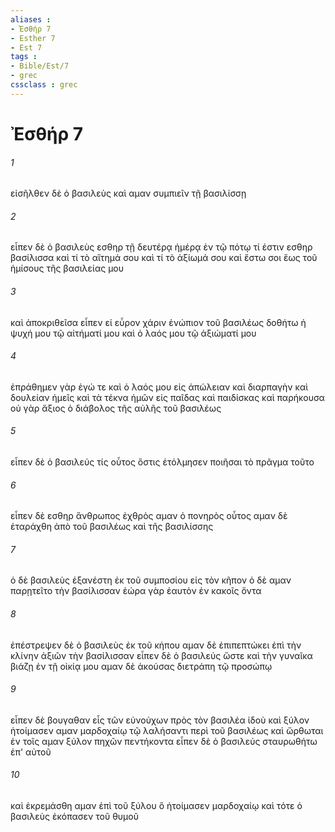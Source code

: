 ```yaml
---
aliases : 
- Ἐσθήρ 7
- Esther 7
- Est 7
tags : 
- Bible/Est/7
- grec
cssclass : grec
---
```


# Ἐσθήρ 7

###### 1
εἰσῆλθεν δὲ ὁ βασιλεὺς καὶ αμαν συμπιεῖν τῇ βασιλίσσῃ
###### 2
εἶπεν δὲ ὁ βασιλεὺς εσθηρ τῇ δευτέρᾳ ἡμέρᾳ ἐν τῷ πότῳ τί ἐστιν εσθηρ βασίλισσα καὶ τί τὸ αἴτημά σου καὶ τί τὸ ἀξίωμά σου καὶ ἔστω σοι ἕως τοῦ ἡμίσους τῆς βασιλείας μου
###### 3
καὶ ἀποκριθεῖσα εἶπεν εἰ εὗρον χάριν ἐνώπιον τοῦ βασιλέως δοθήτω ἡ ψυχή μου τῷ αἰτήματί μου καὶ ὁ λαός μου τῷ ἀξιώματί μου
###### 4
ἐπράθημεν γὰρ ἐγώ τε καὶ ὁ λαός μου εἰς ἀπώλειαν καὶ διαρπαγὴν καὶ δουλείαν ἡμεῖς καὶ τὰ τέκνα ἡμῶν εἰς παῖδας καὶ παιδίσκας καὶ παρήκουσα οὐ γὰρ ἄξιος ὁ διάβολος τῆς αὐλῆς τοῦ βασιλέως
###### 5
εἶπεν δὲ ὁ βασιλεύς τίς οὗτος ὅστις ἐτόλμησεν ποιῆσαι τὸ πρᾶγμα τοῦτο
###### 6
εἶπεν δὲ εσθηρ ἄνθρωπος ἐχθρὸς αμαν ὁ πονηρὸς οὗτος αμαν δὲ ἐταράχθη ἀπὸ τοῦ βασιλέως καὶ τῆς βασιλίσσης
###### 7
ὁ δὲ βασιλεὺς ἐξανέστη ἐκ τοῦ συμποσίου εἰς τὸν κῆπον ὁ δὲ αμαν παρῃτεῖτο τὴν βασίλισσαν ἑώρα γὰρ ἑαυτὸν ἐν κακοῖς ὄντα
###### 8
ἐπέστρεψεν δὲ ὁ βασιλεὺς ἐκ τοῦ κήπου αμαν δὲ ἐπιπεπτώκει ἐπὶ τὴν κλίνην ἀξιῶν τὴν βασίλισσαν εἶπεν δὲ ὁ βασιλεύς ὥστε καὶ τὴν γυναῖκα βιάζῃ ἐν τῇ οἰκίᾳ μου αμαν δὲ ἀκούσας διετράπη τῷ προσώπῳ
###### 9
εἶπεν δὲ βουγαθαν εἷς τῶν εὐνούχων πρὸς τὸν βασιλέα ἰδοὺ καὶ ξύλον ἡτοίμασεν αμαν μαρδοχαίῳ τῷ λαλήσαντι περὶ τοῦ βασιλέως καὶ ὤρθωται ἐν τοῖς αμαν ξύλον πηχῶν πεντήκοντα εἶπεν δὲ ὁ βασιλεύς σταυρωθήτω ἐπ' αὐτοῦ
###### 10
καὶ ἐκρεμάσθη αμαν ἐπὶ τοῦ ξύλου ὃ ἡτοίμασεν μαρδοχαίῳ καὶ τότε ὁ βασιλεὺς ἐκόπασεν τοῦ θυμοῦ
